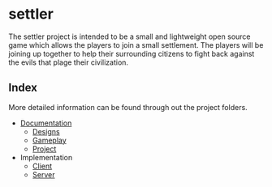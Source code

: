 # settler

The settler project is intended to be a small and lightweight open source game which allows the players to join a small settlement. The players will be joining up together to help their surrounding citizens to fight back against the evils that plage their civilization.

## Index

More detailed information can be found through out the project folders.

- [Documentation](./docs/README.md)
  - [Designs](./docs/designs/README.md)
  - [Gameplay](./docs/gameplay/README.md)
  - [Project](./docs/project/README.md)
- Implementation
  - [Client](./app/README.md)
  - [Server](./src/README.md)
